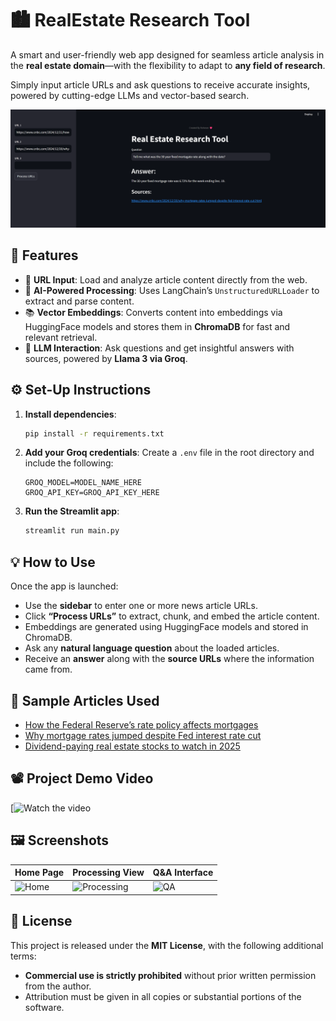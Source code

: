 # 🏙️ **RealEstate Research Tool**

A smart and user-friendly web app designed for seamless article analysis in the **real estate domain**—with the flexibility to adapt to **any field of research**.

Simply input article URLs and ask questions to receive accurate insights, powered by cutting-edge LLMs and vector-based search.

![Product Screenshot](resources/product%20screenshot.png)



## 🚀 Features

* 🔗 **URL Input**: Load and analyze article content directly from the web.
* 🧠 **AI-Powered Processing**: Uses LangChain’s `UnstructuredURLLoader` to extract and parse content.
* 📚 **Vector Embeddings**: Converts content into embeddings via HuggingFace models and stores them in **ChromaDB** for fast and relevant retrieval.
* 💬 **LLM Interaction**: Ask questions and get insightful answers with sources, powered by **Llama 3 via Groq**.



## ⚙️ Set-Up Instructions

1. **Install dependencies**:

   ```bash
   pip install -r requirements.txt
   ```

2. **Add your Groq credentials**:
   Create a `.env` file in the root directory and include the following:

   ```env
   GROQ_MODEL=MODEL_NAME_HERE
   GROQ_API_KEY=GROQ_API_KEY_HERE
   ```

3. **Run the Streamlit app**:

   ```bash
   streamlit run main.py
   ```



## 💡 How to Use

Once the app is launched:

* Use the **sidebar** to enter one or more news article URLs.
* Click **“Process URLs”** to extract, chunk, and embed the article content.
* Embeddings are generated using HuggingFace models and stored in ChromaDB.
* Ask any **natural language question** about the loaded articles.
* Receive an **answer** along with the **source URLs** where the information came from.



## 📰 Sample Articles Used

* [How the Federal Reserve’s rate policy affects mortgages](https://www.cnbc.com/2024/12/21/how-the-federal-reserves-rate-policy-affects-mortgages.html)
* [Why mortgage rates jumped despite Fed interest rate cut](https://www.cnbc.com/2024/12/20/why-mortgage-rates-jumped-despite-fed-interest-rate-cut.html)
* [Dividend-paying real estate stocks to watch in 2025](https://www.cnbc.com/2024/12/17/wall-street-sees-upside-in-2025-for-these-dividend-paying-real-estate-stocks.html)



## 📽️ Project Demo Video

[![Watch the video](https://github.com/Rohesen/real-estate-tool-using-rag/blob/main/project_video.gif)



## 🖼️ Screenshots

| Home Page                          | Processing View                          | Q\&A Interface                   |
| ---------------------------------- | ---------------------------------------- | -------------------------------- |
| ![Home](resources/screenshot1.png) | ![Processing](resources/screenshot2.png) | ![QA](resources/screenshot3.png) |



## 📄 License

This project is released under the **MIT License**, with the following additional terms:

* **Commercial use is strictly prohibited** without prior written permission from the author.
* Attribution must be given in all copies or substantial portions of the software.

